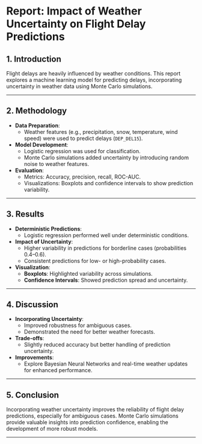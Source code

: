 # Report: Impact of Weather Uncertainty on Flight Delay Predictions

## 1. Introduction
Flight delays are heavily influenced by weather conditions. This report explores a machine learning model for predicting delays, incorporating uncertainty in weather data using Monte Carlo simulations.

---

## 2. Methodology
- **Data Preparation**:
  - Weather features (e.g., precipitation, snow, temperature, wind speed) were used to predict delays (`DEP_DEL15`).
- **Model Development**:
  - Logistic regression was used for classification.
  - Monte Carlo simulations added uncertainty by introducing random noise to weather features.
- **Evaluation**:
  - Metrics: Accuracy, precision, recall, ROC-AUC.
  - Visualizations: Boxplots and confidence intervals to show prediction variability.

---

## 3. Results
- **Deterministic Predictions**:
  - Logistic regression performed well under deterministic conditions.
- **Impact of Uncertainty**:
  - Higher variability in predictions for borderline cases (probabilities 0.4–0.6).
  - Consistent predictions for low- or high-probability cases.
- **Visualization**:
  - **Boxplots**: Highlighted variability across simulations.
  - **Confidence Intervals**: Showed prediction spread and uncertainty.

---

## 4. Discussion
- **Incorporating Uncertainty**:
  - Improved robustness for ambiguous cases.
  - Demonstrated the need for better weather forecasts.
- **Trade-offs**:
  - Slightly reduced accuracy but better handling of prediction uncertainty.
- **Improvements**:
  - Explore Bayesian Neural Networks and real-time weather updates for enhanced performance.

---

## 5. Conclusion
Incorporating weather uncertainty improves the reliability of flight delay predictions, especially for ambiguous cases. Monte Carlo simulations provide valuable insights into prediction confidence, enabling the development of more robust models.

---
